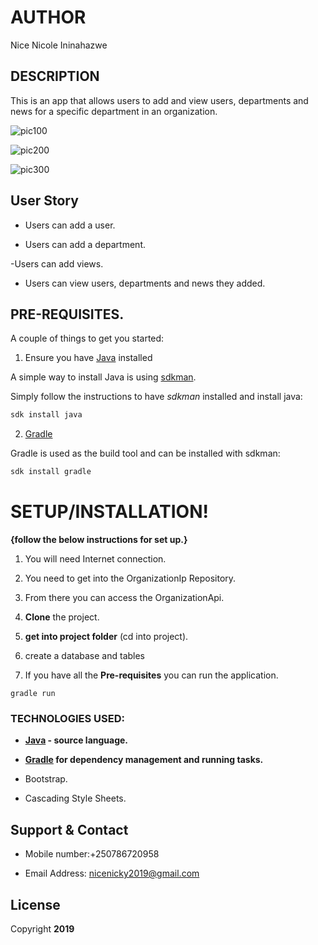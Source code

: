 # AUTHOR

Nice Nicole Ininahazwe


## DESCRIPTION

This is an app that allows users to add and view users, departments and news for a specific department in an organization.


![pic100](https://user-images.githubusercontent.com/52698242/66050503-a077b700-e52d-11e9-8348-02c43f163536.png)

![pic200](https://user-images.githubusercontent.com/52698242/66050513-a372a780-e52d-11e9-843f-0a2fbd8c6a1c.png)

![pic300](https://user-images.githubusercontent.com/52698242/66050520-a53c6b00-e52d-11e9-87d4-544be369c49b.png)


## User Story

- Users can add a user.

- Users can add a department.

-Users can add views.

- Users can view users, departments and news they added.

## PRE-REQUISITES.

A couple of things to get you started:

1. Ensure you have [Java](https://java.com/en/download/) installed

A simple way to install Java is using [sdkman](https://sdkman.io/).

Simply follow the instructions to have _sdkman_ installed and install java:

```bash
sdk install java
```

2. [Gradle](https://gradle.org/)

Gradle is used as the build tool and can be installed with sdkman:

```bash
sdk install gradle
```

# **SETUP/INSTALLATION!**

**{follow the below instructions for set up.}**

1. You will need Internet connection.

2. You need to get into the OrganizationIp Repository.

3. From there you can access the OrganizationApi.

4. **Clone** the project.

5. **get into project folder** (cd into project).

6. create a database and tables

7. If you have all the **Pre-requisites** you can run the application.

```
gradle run
```
### TECHNOLOGIES USED:

- **[Java](https://java.com/en/download/) - source language.**

- **[Gradle](https://gradle.org/) for dependency management and running tasks.**

- Bootstrap.

- Cascading Style Sheets.


## Support & Contact

- Mobile number:+250786720958

- Email Address: nicenicky2019@gmail.com



## License

Copyright **2019**